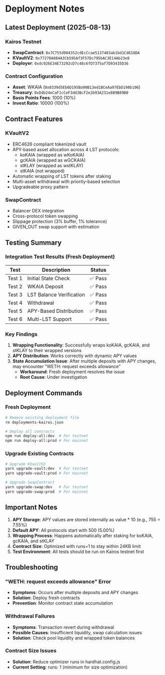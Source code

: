 # Deployment Notes

## Latest Deployment (2025-08-13)

### Kairos Testnet
- **SwapContract**: `0x7C755d984352cdEcCcae5137483ab1bd1Cd618DA`
- **KVaultV2**: `0x77270A884A3Cb595Af3F57Dc795bAC3E14Ab23e8`
- **Deployer**: `0xdc926E34E73292cD7c48c6fD7375af7D93435D36`

### Contract Configuration
- **Asset**: WKAIA (`0x0339d5Eb6D195Ba90B13ed1BCeAa97EbD198b106`)
- **Treasury**: `0xDdb24eCaF1cCeF3dd3BcF2e2b93A231e809B89B0`
- **Basis Points Fees**: 1000 (10%)
- **Invest Ratio**: 10000 (100%)

## Contract Features

### KVaultV2
- ERC4626 compliant tokenized vault
- APY-based asset allocation across 4 LST protocols:
  - koKAIA (wrapped as wKoKAIA)
  - gcKAIA (wrapped as wGCKAIA)
  - stKLAY (wrapped as wstKLAY)
  - stKAIA (not wrapped)
- Automatic wrapping of LST tokens after staking
- Multi-asset withdrawal with priority-based selection
- Upgradeable proxy pattern

### SwapContract
- Balancer DEX integration
- Cross-protocol token swapping
- Slippage protection (3% buffer, 1% tolerance)
- GIVEN_OUT swap support with estimation

## Testing Summary

### Integration Test Results (Fresh Deployment)
| Test | Description | Status |
|------|-------------|--------|
| Test 1 | Initial State Check | ✅ Pass |
| Test 2 | WKAIA Deposit | ✅ Pass |
| Test 3 | LST Balance Verification | ✅ Pass |
| Test 4 | Withdrawal | ✅ Pass |
| Test 5 | APY-Based Distribution | ✅ Pass |
| Test 6 | Multi-LST Support | ✅ Pass |

### Key Findings
1. **Wrapping Functionality**: Successfully wraps koKAIA, gcKAIA, and stKLAY to their wrapped versions
2. **APY Distribution**: Works correctly with dynamic APY values
3. **State Accumulation Issue**: After multiple deposits with APY changes, may encounter "WETH: request exceeds allowance"
   - **Workaround**: Fresh deployment resolves the issue
   - **Root Cause**: Under investigation

## Deployment Commands

### Fresh Deployment
```bash
# Remove existing deployment file
rm deployments-kairos.json

# Deploy all contracts
npm run deploy-all:dev  # For testnet
npm run deploy-all:prod # For mainnet
```

### Upgrade Existing Contracts
```bash
# Upgrade KVaultV2
yarn upgrade-vault:dev  # For testnet
yarn upgrade-vault:prod # For mainnet

# Upgrade SwapContract
yarn upgrade-swap:dev   # For testnet
yarn upgrade-swap:prod  # For mainnet
```

## Important Notes

1. **APY Storage**: APY values are stored internally as value * 10 (e.g., 755 = 7.55%)
2. **Default APY**: All protocols start with 500 (5.00%)
3. **Wrapping Process**: Happens automatically after staking for koKAIA, gcKAIA, and stKLAY
4. **Contract Size**: Optimized with runs=1 to stay within 24KB limit
5. **Test Environment**: All tests should be run on Kairos testnet first

## Troubleshooting

### "WETH: request exceeds allowance" Error
- **Symptoms**: Occurs after multiple deposits and APY changes
- **Solution**: Deploy fresh contracts
- **Prevention**: Monitor contract state accumulation

### Withdrawal Failures
- **Symptoms**: Transaction revert during withdrawal
- **Possible Causes**: Insufficient liquidity, swap calculation issues
- **Solution**: Check pool liquidity and wrapped token balances

### Contract Size Issues
- **Solution**: Reduce optimizer runs in hardhat.config.js
- **Current Setting**: runs: 1 (minimum for size optimization)
